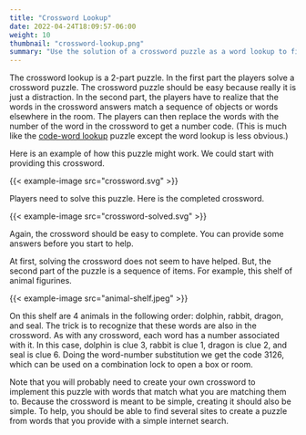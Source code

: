```yaml
---
title: "Crossword Lookup"
date: 2022-04-24T18:09:57-06:00
weight: 10
thumbnail: "crossword-lookup.png"
summary: "Use the solution of a crossword puzzle as a word lookup to find a code."
---
```


The crossword lookup is a 2-part puzzle. In the first part the players
solve a crossword puzzle. The crossword puzzle should be easy because
really it is just a distraction. In the second part, the players have to
realize that the words in the crossword answers match a sequence of objects
or words elsewhere in the room. The players can then replace the words with
the number of the word in the crossword to get a number code. (This is much
like the [code-word lookup] puzzle except the word lookup is less obvious.)

Here is an example of how this puzzle might work. We could start with
providing this crossword.

{{< example-image src="crossword.svg" >}}

Players need to solve this puzzle. Here is the completed crossword.

{{< example-image src="crossword-solved.svg" >}}

Again, the crossword should be easy to complete. You can provide some
answers before you start to help.

At first, solving the crossword does not seem to have helped. But, the
second part of the puzzle is a sequence of items. For example, this shelf
of animal figurines.

{{< example-image src="animal-shelf.jpeg" >}}

On this shelf are 4 animals in the following order: dolphin, rabbit,
dragon, and seal. The trick is to recognize that these words are also in
the crossword. As with any crossword, each word has a number
associated with it. In this case, dolphin is clue 3, rabbit is clue 1,
dragon is clue 2, and seal is clue 6. Doing the word-number substitution we
get the code 3126, which can be used on a combination lock to open a box or
room.

Note that you will probably need to create your own crossword to implement
this puzzle with words that match what you are matching them to. Because
the crossword is meant to be simple, creating it should also be simple. To
help, you should be able to find several sites to create a puzzle from
words that you provide with a simple internet search.


[code-word lookup]: /puzzles/hidden-messages/lookup/
